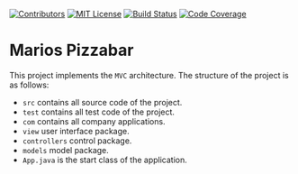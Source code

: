 [![Contributors][contributors-shield]][contributors-url]
[![MIT License][license-shield]][license-url]
[![Build Status][build-shield]][build-url]
[![Code Coverage][coverage-shield]][coverage-url]

# Marios Pizzabar

This project implements the `MVC` architecture. The structure of the project is as follows:

* `src` contains all source code of the project.
* `test` contains all test code of the project.
* `com` contains all company applications.
* `view` user interface package.
* `controllers` control package.
* `models` model package.
* `App.java` is the start class of the application.

[contributors-shield]: https://img.shields.io/github/contributors/MathiasReker/Marios-Pizzabar.svg?style=for-the-badge
[contributors-url]: https://github.com/MathiasReker/Marios-Pizzabar/graphs/contributors

[license-shield]: https://img.shields.io/github/license/MathiasReker/Marios-Pizzabar.svg?style=for-the-badge
[license-url]: https://github.com/MathiasReker/Marios-Pizzabar/blob/develop/LICENSE

[build-shield]: (https://travis-ci.com/MathiasReker/travis-ci-tutorial-java.svg?branch=master)
[build-url]: (https://travis-ci.com/MathiasReker/travis-ci-tutorial-java)

[coverage-shield]: (https://codecov.io/github/MathiasReker/travis-ci-tutorial-java/coverage.svg)
[coverage-url]: (https://codecov.io/gh/MathiasReker/travis-ci-tutorial-java)

